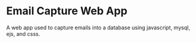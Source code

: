 # Email Capture Web App
A web app used to capture emails into a database using javascript, mysql, ejs, and csss. 
